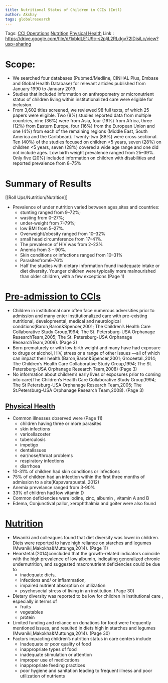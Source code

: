 ```yaml
---
title: Nutritional Status of Children in CCIs (Intl)
author: Akshay 
tags: globalresearch
---
```


Tags: [CCI Operations](CCI%20Operations.md) [Nutrition](Roll%20Ups/Nutrition/Nutrition.md) [Physical Health](Roll%20Ups/Physical%20Health/Physical%20Health.md)
Link : https://drive.google.com/file/d/1xbldLE1U9c-s2pljL2RLdgv72IDisiLc/view?usp=sharing

# Scope: 

- We searched four databases (Pubmed/Medline, CINHAL Plus, Embase and Global Health Database) for relevant articles published from January 1990 to January 2019.
- Studies that included information on anthropometry or micronutrient status of children living within institutionalized care were eligible for inclusion. 	
- From 3,602 titles screened, we reviewed 98 full texts, of which 25 papers were eligible. Two (8%) studies reported data from multiple countries, nine (36%) were from Asia, four (16%) from Africa, three (12%) from Eastern Europe, four (16%) from the European Union and one (4%) from each of the remaining regions (Middle East, South America and the Caribbean). Twenty-two (88%) were cross sectional. Ten (40%) of the studies focused on children >5 years, seven (28%) on children <5 years, seven (28%) covered a wide age range and one did not include ages. Low birth weight prevalence ranged from 25–39%. Only five (20%) included information on children with disabilities and reported prevalence from 8–75%

# Summary of Results
[[Roll Ups/Nutrition/Nutrition]]
- Prevalence of under nutrition varied between ages,sites and countries:
	- stunting ranged from 9–72%;
	- wasting from 0–27%; 
	- under-weight from 7–79%;
	- low BMI from 5–27%.
	- Overweight/obesity ranged from 10–32%
	- small head circumference from 17–41%.
	- The prevalence of HIV was from 2–23%
	- Anemia from 3 – 90%.
	- Skin conditions or infections ranged from 10–31%
	- Parasitesfrom6–76%
	- Half the studies with dietary information found inadequate intake or diet diversity. Younger children were typically more malnourished than older children, with a few exceptions (Page 1)

# [Pre-admission to CCIs](Pre-admission%20to%20CCIs.md)
- Children in institutional care often face numerous adversities prior to admission and many enter institutionalized care with pre-existing nutritional, developmental, medical and neurological conditions(Baron,Baron&Spencer,2001; The Children’s Health Care Collaborative Study Group,1994; The St. Petersburg-USA Orphanage ResearchTeam,2005; The St. Petersburg-USA Orphanage ResearchTeam,2008). (Page 3)
- Born prematurely or with low birth weight and many have had exposure to drugs or alcohol, HIV, stress or a range of other issues —all of which can impact their health.(Baron,Baron&Spencer,2001; Groceetal.,2014; The Children’s Health Care Collaborative Study Group,1994; The St. Petersburg-USA Orphanage Research Team,2008) (Page 3)
- No information about children’s early lives or exposures prior to coming into care(The Children’s Health Care Collaborative Study Group,1994; The St Petersburg-USA Orphanage Research Team,2005; The St.Petersburg-USA Orphanage Research Team,2008). (Page 3)
	

## [Physical Health](Roll%20Ups/Physical%20Health/Physical%20Health.md)
- Common illnesses observed were (Page 11)
	- children having three or more parasites
	- skin infections
	- varicellazoster
	- tuberculosis
	- impetigo
	- dentalissues
	- ear/nose/throat problems
	- respiratory infections
	- diarrhoea
- 10-31% of children had skin conditions or infections
- 75% of children had an infection within the first three months of admission to a site(Kapavarapuetal.,2012)
- Anemia prevelance ranged from 3-90%
- 33% of children had low vitamin D
- Common deficiencies were iodine, zinc, albumin , vitamin A and B
- Edema, Conjunctival pallor, xerophthalmia and goiter were also found

# [Nutrition](Roll%20Ups/Nutrition/Nutrition.md)

- Mwaniki and colleagues found that diet diversity was lower in children. Diets were reported to have high reliance on starches and legumes (Mwaniki,Makokha&Muttunga,2014). (Page 11)
- Hearstetal.(2014)concluded that the growth-related indicators coincide with the high prevalence of low albumin, indicating generalized chronic undernutrition, and suggested macronutrient deficiencies could be due to 
	- inadequate diets,
	- infections and/ or inflammation,
	-  impaired nutrient absorption or utilization
	-  psychosocial stress of living in an institution. (Page 30)
- Dietary diversity was reported to be low for children in institutional care , especially in terms of
	- fruits
	- vegetables
	- protein
- Limited funding and reliance on donations for food were frequently mentioned issues, and resulted in diets high in starches and legumes (Mwaniki,Makokha&Muttunga,2014). (Page 30)
- Factors impacting children’s nutrition status in care centers include 
	- Inadequate or poor quality of food
	- inappropriate types of food
	- inadequate stimulation or attention
	- improper use of medications
	- inappropriate feeding practices
	- poor hygiene and sanitation leading to frequent illness and poor utilization of nutrients 
 
